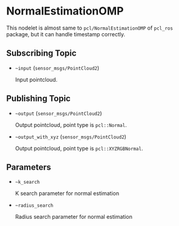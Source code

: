# NormalEstimationOMP
This nodelet is almost same to `pcl/NormalEstimationOMP` of `pcl_ros` package,
but it can handle timestamp correctly.

## Subscribing Topic
* `~input` (`sensor_msgs/PointCloud2`)

  Input pointcloud.

## Publishing Topic
* `~output` (`sensor_msgs/PointCloud2`)

  Output pointcloud, point type is `pcl::Normal`.
* `~output_with_xyz` (`sensor_msgs/PointCloud2`)

  Output pointcloud, point type is `pcl::XYZRGBNormal`.

## Parameters
* `~k_search`

  K search parameter for normal estimation
* `~radius_search`

  Radius search parameter for normal estimation
